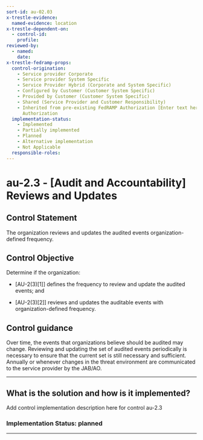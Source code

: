```yaml
---
sort-id: au-02.03
x-trestle-evidence:
  named-evidence: location
x-trestle-dependent-on:
  - control-id:
    profile:
reviewed-by:
  - named:
    date:
x-trestle-fedramp-props:
  control-origination:
    - Service provider Corporate
    - Service provider System Specific
    - Service Provider Hybrid (Corporate and System Specific)
    - Configured by Customer (Customer System Specific)
    - Provided by Customer (Customer System Specific)
    - Shared (Service Provider and Customer Responsibility)
    - Inherited from pre-existing FedRAMP Authorization [Enter text here], Date of
      Authorization
  implementation-status:
    - Implemented
    - Partially implemented
    - Planned
    - Alternative implementation
    - Not Applicable
  responsible-roles:
---
```


# au-2.3 - \[Audit and Accountability\] Reviews and Updates

## Control Statement

The organization reviews and updates the audited events organization-defined frequency.

## Control Objective

Determine if the organization:

- \[AU-2(3)[1]\] defines the frequency to review and update the audited events; and

- \[AU-2(3)[2]\] reviews and updates the auditable events with organization-defined frequency.

## Control guidance

Over time, the events that organizations believe should be audited may change. Reviewing and updating the set of audited events periodically is necessary to ensure that the current set is still necessary and sufficient.
Annually or whenever changes in the threat environment are communicated to the service provider by the JAB/AO.

______________________________________________________________________

## What is the solution and how is it implemented?

Add control implementation description here for control au-2.3

### Implementation Status: planned

______________________________________________________________________
